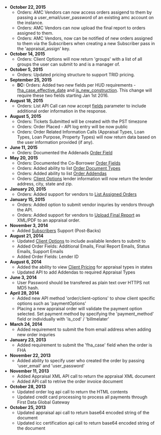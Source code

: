 *   **October 22, 2015**
    *   Orders: AMC Vendors can now access orders assigend to them by passing a user_email/user_password of an existing amc account on the instance.
    *   Orders: AMC Vendors can now upload the final report to orders assigned to them.
    *   Orders: AMC Vendors, now can be notified of new orders assigned to them via the Subscribers when creating a new Subscriber pass in the 'appraisal_assign' key.
*   **October 14, 2015**
    *   Orders: Client Options will now return 'groups' with a list of all groups the user can submit to and is a manager of.
*   **October 5, 2015**
    *   Orders: Updated pricing structure to support TRID pricing.
*   **September 25, 2015**
    *   **BC:** Orders: Added two new fields per HUD requirements - [fha_case_effective_date](/orders_client/#fha_case_effective_date) and [is_new_construction](/orders_client/#is_new_construction). This change will require these two fields starting Jan 1st 2016.
*   **August 18, 2015**
    *   Orders: List API Call can now accept [fields](/orders_client/list_client_orders.html#additional-fields) parameter to include additional order information in the response.
*   **August 5, 2015**
    *   Orders: Tickets Submitted will be created with the PST timezone
    *   Orders: Order Placed - API log entry will be now public
    *   Orders: Order Related Information Calls (Appraisal Types, Loan Types, Loan Purpose, Property Types) will now return data based on the user information provided (if any).
*   **June 11, 2015**
    *   Orders: Documented the Addenads [Order Field](/orders_client/)
*   **May 20, 2015**
    *   Orders: Documented the Co-Borrower [Order Fields](/orders_client/)
    *   Orders: Added ability to list [Order Document Types](/orders_client/view_order_related_information.html#appraisal-document-types)
    *   Orders: Added ability to list [Order Addendas](/orders_client/view_order_related_information.html#appraisal-addendas)
    *   Orders: [Client Options](/orders_client/get_client_order_options) lender information will now return the lender address, city, state and zip.
*   **January 20, 2015**
    *   Orders: Added support for vendors to [List Assigned Orders](/orders_vendor/list_orders)
*   **January 15, 2015**
    *   Orders: Added option to submit vendor inquries by vendors through the API.
    *   Orders: Added support for vendors to [Upload Final Report](/orders_vendor/upload_final_report) as XML/PDF to an appraisal order.
*   **November 3, 2014**
    *   Added [Subscribers](/Subscribers/) Support (Post-Backs)
*   **August 21, 2014**
    *   Updated [Client Options](/orders_client/get_client_order_options) to include available lenders to submit to
    *   Added Order Fields: Additional Emails, Final Report Emails, Status Emails, Support Emails
    *   Added Order Fields: Lender ID
*   **August 6, 2014**
    *   Added the ability to view [Client Pricing](/orders_client/view_client_pricing_information) for appraisal types in states
    *   Updated API to add Addendas to required Appraisal Types
*   **June 3, 2014**
    *   User Password should be transfered as plain text over HTTPS not MD5 hash.
*   **April 28, 2014**
    *   Added new API method 'order/client-options' to show client specific options such as 'paymentOptions'
    *   Placing a new appraisal order will validate the payment option selected. Set payment method by specifying the 'payment\_method' field or individually with 'is\_cod' / 'billmelater'
*   **March 24, 2014**
    *   Added requirement to submit the from email address when adding new order inquries
*   **January 23, 2013**
    *   Added requirement to submit the 'fha_case' field when the order is FHA
*   **November 22, 2013**
    *   Added ability to specify user who created the order by passing 'user\_email' and 'user\_password'
*   **November 11, 2013**
    *   Added Appraisal XML API call to return the appraisal XML document
    *   Added API call to retrive the order invoice document
*   **October 28, 2013**
    *   Updated order log api call to return the HTML contents
    *   Updated credit card processing to process all payments through First Data Global Gateway
*   **October 25, 2013**
    *   Updated appraisal api call to return base64 encoded string of the document
    *   Updated icc certification api call to return base64 encoded string of the document